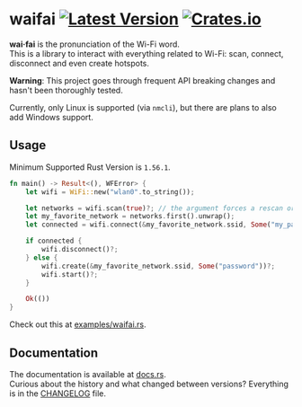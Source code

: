# waifai [![Latest Version](https://img.shields.io/crates/v/waifai.svg?color=yellow)](https://crates.io/crates/waifai) [![Crates.io](https://img.shields.io/crates/d/waifai?color=purple)](https://crates.io/crates/waifai)
**wai·fai** is the pronunciation of the Wi-Fi word.  
This is a library to interact with everything related to Wi-Fi: scan, connect, disconnect and even create hotspots.

**Warning**: This project goes through frequent API breaking changes and hasn't been thoroughly tested.

Currently, only Linux is supported (via `nmcli`), but there are plans to also add Windows support.

## Usage
Minimum Supported Rust Version is `1.56.1`.
```rust
fn main() -> Result<(), WFError> {
    let wifi = WiFi::new("wlan0".to_string());

    let networks = wifi.scan(true)?; // the argument forces a rescan or loading from cache
    let my_favorite_network = networks.first().unwrap();
    let connected = wifi.connect(&my_favorite_network.ssid, Some("my_password"))?;

    if connected {
        wifi.disconnect()?;
    } else {
        wifi.create(&my_favorite_network.ssid, Some("password"))?;
        wifi.start()?;
    }

    Ok(())
}
```
Check out this at [examples/waifai.rs](examples/waifai.rs).

## Documentation
The documentation is available at [docs.rs](https://docs.rs/waifai/latest/waifai/).  
Curious about the history and what changed between versions? Everything is in the [CHANGELOG](CHANGELOG.md) file.
